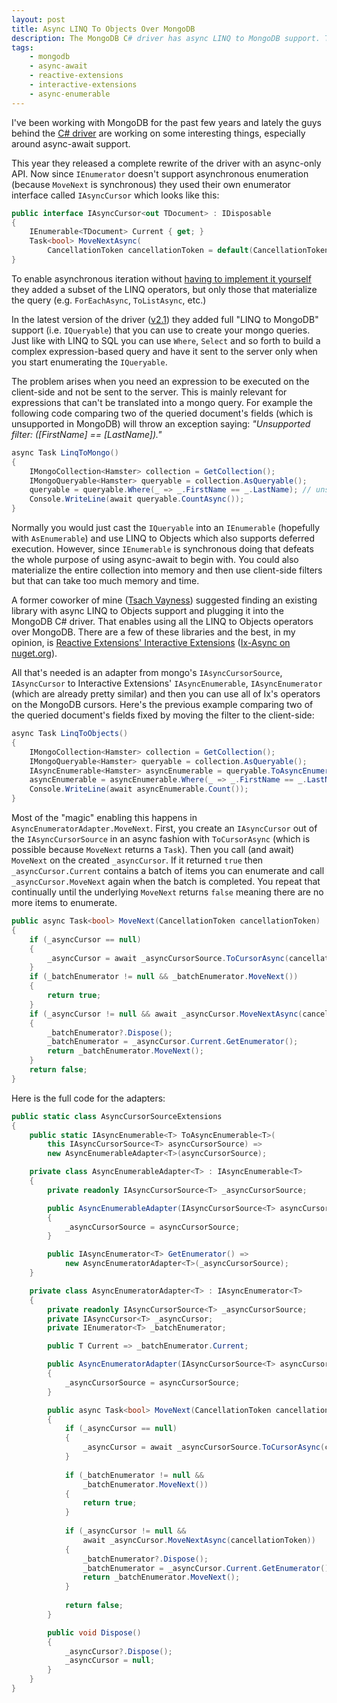 ```yaml
---
layout: post
title: Async LINQ To Objects Over MongoDB
description: The MongoDB C# driver has async LINQ to MongoDB support. This shows how to add async LINQ to Objects support over MongoDB using Rx's Ix.
tags:
    - mongodb
    - async-await
    - reactive-extensions
    - interactive-extensions
    - async-enumerable
---
```


I've been working with MongoDB for the past few years and lately the guys behind the [C# driver](https://github.com/mongodb/mongo-csharp-driver "mongo-csharp-driver") are working on some interesting things, especially around async-await support.

This year they released a complete rewrite of the driver with an async-only API. Now since `IEnumerator` doesn't support asynchronous enumeration (because `MoveNext` is synchronous) they used their own enumerator interface called `IAsyncCursor` which looks like this:
<!--more-->

```csharp
public interface IAsyncCursor<out TDocument> : IDisposable
{
    IEnumerable<TDocument> Current { get; }
    Task<bool> MoveNextAsync(
        CancellationToken cancellationToken = default(CancellationToken));
}
``` 

To enable asynchronous iteration without [having to implement it yourself](http://stackoverflow.com/a/29683170/885318 "How is an IAsyncCursor used for iteration with the mongodb c# driver?") they added a subset of the LINQ operators, but only those that materialize the query (e.g. `ForEachAsync`,  `ToListAsync`, etc.)

In the latest version of the driver ([v2.1](https://github.com/mongodb/mongo-csharp-driver/releases/tag/v2.1.0)) they added full "LINQ to MongoDB" support (i.e. `IQueryable`) that you can use to create your mongo queries. Just like with LINQ to SQL you can use `Where`, `Select` and so forth to build a complex expression-based query and have it sent to the server only when you start enumerating the `IQueryable`.

The problem arises when you need an expression to be executed on the client-side and not be sent to the server. This is mainly relevant for expressions that can't be translated into a mongo query. For example the following code comparing two of the queried document's fields (which is unsupported in MongoDB) will throw an exception saying: *"Unsupported filter: ([FirstName] == [LastName])."*

```csharp
async Task LinqToMongo()
{
    IMongoCollection<Hamster> collection = GetCollection();
    IMongoQueryable<Hamster> queryable = collection.AsQueryable();
    queryable = queryable.Where(_ => _.FirstName == _.LastName); // unsupported filter
    Console.WriteLine(await queryable.CountAsync());
}
```

Normally you would just cast the `IQueryable` into an `IEnumerable` (hopefully with `AsEnumerable`) and use LINQ to Objects which also supports deferred execution. However, since `IEnumerable` is synchronous doing that defeats the whole purpose of using async-await to begin with. You could also materialize the entire collection into memory and then use client-side filters but that can take too much memory and time.

A former coworker of mine ([Tsach Vayness](https://linkedin.com/in/tsachv "Tsach Vayness")) suggested finding an existing library with async LINQ to Objects support and plugging it into the MongoDB C# driver. That enables using all the LINQ to Objects operators over MongoDB. There are a few of these libraries and the best, in my opinion, is [Reactive Extensions' Interactive Extensions](https://github.com/Reactive-Extensions/Rx.NET#interactive-extensions "Rx.NET") ([Ix-Async on nuget.org](https://www.nuget.org/packages/Ix-Async/ "Ix-Async")).

All that's needed is an adapter from mongo's `IAsyncCursorSource`, `IAsyncCursor` to Interactive Extensions' `IAsyncEnumerable`, `IAsyncEnumerator` (which are already pretty similar) and then you can use all of Ix's operators on the MongoDB cursors. Here's the previous example comparing two of the queried document's fields fixed by moving the filter to the client-side:

```csharp
async Task LinqToObjects()
{
    IMongoCollection<Hamster> collection = GetCollection();
    IMongoQueryable<Hamster> queryable = collection.AsQueryable();
    IAsyncEnumerable<Hamster> asyncEnumerable = queryable.ToAsyncEnumerable();
    asyncEnumerable = asyncEnumerable.Where(_ => _.FirstName == _.LastName);
    Console.WriteLine(await asyncEnumerable.Count());
}
```

Most of the "magic" enabling this happens in `AsyncEnumeratorAdapter.MoveNext`. First, you create an `IAsyncCursor` out of the `IAsyncCursorSource` in an async fashion with `ToCursorAsync` (which is possible because `MoveNext` returns a `Task`). Then you call (and await) `MoveNext` on the created `_asyncCursor`. If it returned `true` then `_asyncCursor.Current` contains a batch of items you can enumerate and call `_asyncCursor.MoveNext` again when the batch is completed. You repeat that continually until the underlying `MoveNext` returns `false` meaning there are no more items to enumerate. 

```csharp
public async Task<bool> MoveNext(CancellationToken cancellationToken)
{
    if (_asyncCursor == null)
    {
        _asyncCursor = await _asyncCursorSource.ToCursorAsync(cancellationToken);
    }
    if (_batchEnumerator != null && _batchEnumerator.MoveNext())
    {
        return true;
    }
    if (_asyncCursor != null && await _asyncCursor.MoveNextAsync(cancellationToken))
    {
        _batchEnumerator?.Dispose();
        _batchEnumerator = _asyncCursor.Current.GetEnumerator();
        return _batchEnumerator.MoveNext();
    }
    return false;
}
```

Here is the full code for the adapters:

```csharp
public static class AsyncCursorSourceExtensions
{
    public static IAsyncEnumerable<T> ToAsyncEnumerable<T>(
        this IAsyncCursorSource<T> asyncCursorSource) => 
        new AsyncEnumerableAdapter<T>(asyncCursorSource);

    private class AsyncEnumerableAdapter<T> : IAsyncEnumerable<T>
    {
        private readonly IAsyncCursorSource<T> _asyncCursorSource;

        public AsyncEnumerableAdapter(IAsyncCursorSource<T> asyncCursorSource)
        {
            _asyncCursorSource = asyncCursorSource;
        }

        public IAsyncEnumerator<T> GetEnumerator() => 
            new AsyncEnumeratorAdapter<T>(_asyncCursorSource);
    }

    private class AsyncEnumeratorAdapter<T> : IAsyncEnumerator<T>
    {
        private readonly IAsyncCursorSource<T> _asyncCursorSource;
        private IAsyncCursor<T> _asyncCursor;
        private IEnumerator<T> _batchEnumerator;

        public T Current => _batchEnumerator.Current;

        public AsyncEnumeratorAdapter(IAsyncCursorSource<T> asyncCursorSource)
        {
            _asyncCursorSource = asyncCursorSource;
        }

        public async Task<bool> MoveNext(CancellationToken cancellationToken)
        {
            if (_asyncCursor == null)
            {
                _asyncCursor = await _asyncCursorSource.ToCursorAsync(cancellationToken);
            }
            
            if (_batchEnumerator != null &&
                _batchEnumerator.MoveNext())
            {
                return true;
            }
            
            if (_asyncCursor != null &&
                await _asyncCursor.MoveNextAsync(cancellationToken))
            {
                _batchEnumerator?.Dispose();
                _batchEnumerator = _asyncCursor.Current.GetEnumerator();
                return _batchEnumerator.MoveNext();
            }
            
            return false;
        }

        public void Dispose()
        {
            _asyncCursor?.Dispose();
            _asyncCursor = null;
        }
    }
}
```